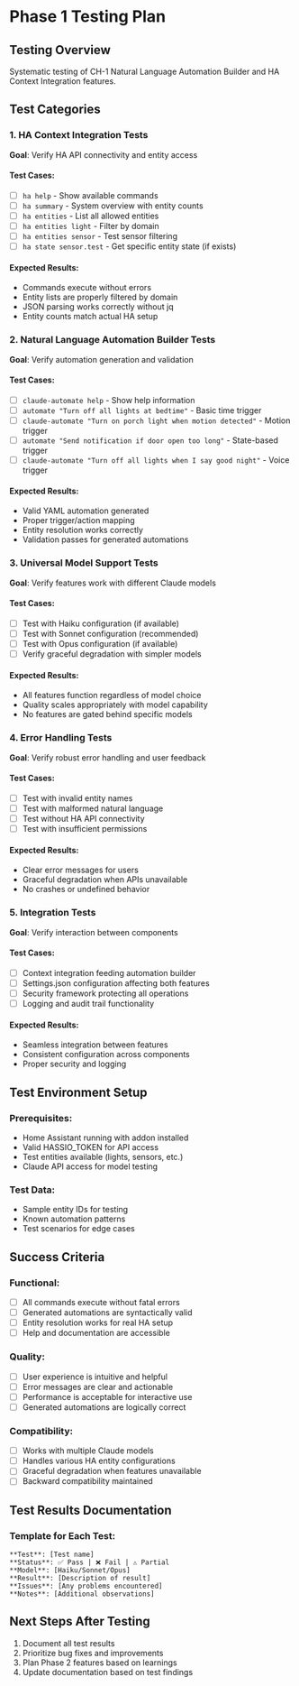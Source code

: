 # Phase 1 Testing Plan

## Testing Overview
Systematic testing of CH-1 Natural Language Automation Builder and HA Context Integration features.

## Test Categories

### 1. **HA Context Integration Tests**
**Goal**: Verify HA API connectivity and entity access

#### Test Cases:
- [ ] `ha help` - Show available commands
- [ ] `ha summary` - System overview with entity counts
- [ ] `ha entities` - List all allowed entities
- [ ] `ha entities light` - Filter by domain
- [ ] `ha entities sensor` - Test sensor filtering
- [ ] `ha state sensor.test` - Get specific entity state (if exists)

#### Expected Results:
- Commands execute without errors
- Entity lists are properly filtered by domain
- JSON parsing works correctly without jq
- Entity counts match actual HA setup

### 2. **Natural Language Automation Builder Tests**
**Goal**: Verify automation generation and validation

#### Test Cases:
- [ ] `claude-automate help` - Show help information
- [ ] `automate "Turn off all lights at bedtime"` - Basic time trigger
- [ ] `claude-automate "Turn on porch light when motion detected"` - Motion trigger
- [ ] `automate "Send notification if door open too long"` - State-based trigger
- [ ] `claude-automate "Turn off all lights when I say good night"` - Voice trigger

#### Expected Results:
- Valid YAML automation generated
- Proper trigger/action mapping
- Entity resolution works correctly
- Validation passes for generated automations

### 3. **Universal Model Support Tests**
**Goal**: Verify features work with different Claude models

#### Test Cases:
- [ ] Test with Haiku configuration (if available)
- [ ] Test with Sonnet configuration (recommended)
- [ ] Test with Opus configuration (if available)
- [ ] Verify graceful degradation with simpler models

#### Expected Results:
- All features function regardless of model choice
- Quality scales appropriately with model capability
- No features are gated behind specific models

### 4. **Error Handling Tests**
**Goal**: Verify robust error handling and user feedback

#### Test Cases:
- [ ] Test with invalid entity names
- [ ] Test with malformed natural language
- [ ] Test without HA API connectivity
- [ ] Test with insufficient permissions

#### Expected Results:
- Clear error messages for users
- Graceful degradation when APIs unavailable
- No crashes or undefined behavior

### 5. **Integration Tests**
**Goal**: Verify interaction between components

#### Test Cases:
- [ ] Context integration feeding automation builder
- [ ] Settings.json configuration affecting both features
- [ ] Security framework protecting all operations
- [ ] Logging and audit trail functionality

#### Expected Results:
- Seamless integration between features
- Consistent configuration across components
- Proper security and logging

## Test Environment Setup

### Prerequisites:
- Home Assistant running with addon installed
- Valid HASSIO_TOKEN for API access
- Test entities available (lights, sensors, etc.)
- Claude API access for model testing

### Test Data:
- Sample entity IDs for testing
- Known automation patterns
- Test scenarios for edge cases

## Success Criteria

### Functional:
- [ ] All commands execute without fatal errors
- [ ] Generated automations are syntactically valid
- [ ] Entity resolution works for real HA setup
- [ ] Help and documentation are accessible

### Quality:
- [ ] User experience is intuitive and helpful
- [ ] Error messages are clear and actionable
- [ ] Performance is acceptable for interactive use
- [ ] Generated automations are logically correct

### Compatibility:
- [ ] Works with multiple Claude models
- [ ] Handles various HA entity configurations
- [ ] Graceful degradation when features unavailable
- [ ] Backward compatibility maintained

## Test Results Documentation

### Template for Each Test:
```
**Test**: [Test name]
**Status**: ✅ Pass | ❌ Fail | ⚠️ Partial
**Model**: [Haiku/Sonnet/Opus]
**Result**: [Description of result]
**Issues**: [Any problems encountered]
**Notes**: [Additional observations]
```

## Next Steps After Testing
1. Document all test results
2. Prioritize bug fixes and improvements
3. Plan Phase 2 features based on learnings
4. Update documentation based on test findings